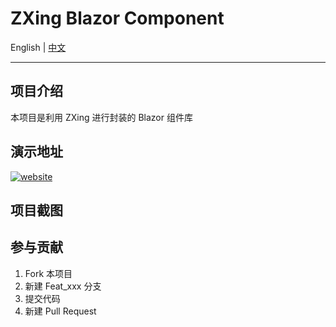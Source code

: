 ﻿# ZXing Blazor Component

English | <a href="README.zh-CN.md">中文</a>

---

## 项目介绍
本项目是利用 ZXing 进行封装的 Blazor 组件库 

## 演示地址  
[![website](https://img.shields.io/badge/linux-http://blazor.sdgxgz.com-success.svg?logo=buzzfeed&logoColor=green)](https://zxingblazor.app1.es)

## 项目截图
 

## 参与贡献

1. Fork 本项目
2. 新建 Feat_xxx 分支
3. 提交代码
4. 新建 Pull Request 
